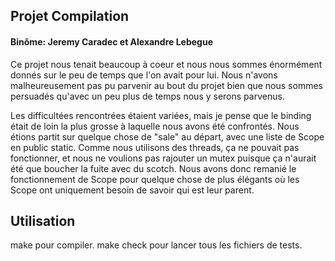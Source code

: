 ## Projet Compilation
#### Binôme: Jeremy Caradec et Alexandre Lebegue

Ce projet nous tenait beaucoup à coeur et nous nous sommes énormément donnés sur le peu de temps que l'on avait pour lui.
Nous n'avons malheureusement pas pu parvenir au bout du projet bien que nous sommes persuadés qu'avec un peu plus de temps nous y serons parvenus.

Les difficultées rencontrées étaient variées, mais je pense que le binding était de loin la plus grosse à laquelle nous avons été confrontés. Nous étions partit sur quelque chose de "sale" au départ, avec une liste de Scope en public static. Comme nous utilisons des threads, ça ne pouvait pas fonctionner, et nous ne voulions pas rajouter un mutex puisque ça n'aurait été que boucher la fuite avec du scotch. Nous avons donc remanié le fonctionnement de Scope pour quelque chose de plus élégants où les Scope ont uniquement besoin de savoir qui est leur parent.

## Utilisation

make pour compiler.
make check pour lancer tous les fichiers de tests.
